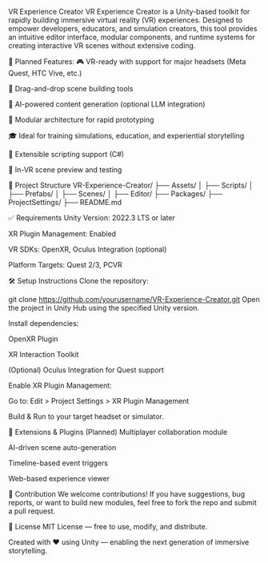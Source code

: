 VR Experience Creator
VR Experience Creator is a Unity-based toolkit for rapidly building immersive virtual reality (VR) experiences. Designed to empower developers, educators, and simulation creators, this tool provides an intuitive editor interface, modular components, and runtime systems for creating interactive VR scenes without extensive coding.

🚀  Planned Features:
🎮 VR-ready with support for major headsets (Meta Quest, HTC Vive, etc.)

🧱 Drag-and-drop scene building tools

🧠 AI-powered content generation (optional LLM integration)

🧩 Modular architecture for rapid prototyping

🎓 Ideal for training simulations, education, and experiential storytelling

🔧 Extensible scripting support (C#)

🎥 In-VR scene preview and testing

📁 Project Structure
VR-Experience-Creator/
├── Assets/
│   ├── Scripts/
│   ├── Prefabs/
│   ├── Scenes/
│   ├── Editor/
├── Packages/
├── ProjectSettings/
├── README.md

✅ Requirements
Unity Version: 2022.3 LTS or later

XR Plugin Management: Enabled

VR SDKs: OpenXR, Oculus Integration (optional)

Platform Targets: Quest 2/3, PCVR

🛠️ Setup Instructions
Clone the repository:

git clone https://github.com/yourusername/VR-Experience-Creator.git
Open the project in Unity Hub using the specified Unity version.

Install dependencies:

OpenXR Plugin

XR Interaction Toolkit

(Optional) Oculus Integration for Quest support

Enable XR Plugin Management:

Go to: Edit > Project Settings > XR Plugin Management

Build & Run to your target headset or simulator.

🧩 Extensions & Plugins (Planned)
Multiplayer collaboration module

AI-driven scene auto-generation

Timeline-based event triggers

Web-based experience viewer

🤝 Contribution
We welcome contributions! If you have suggestions, bug reports, or want to build new modules, feel free to fork the repo and submit a pull request.

📄 License
MIT License — free to use, modify, and distribute.

Created with ❤️ using Unity — enabling the next generation of immersive storytelling.

